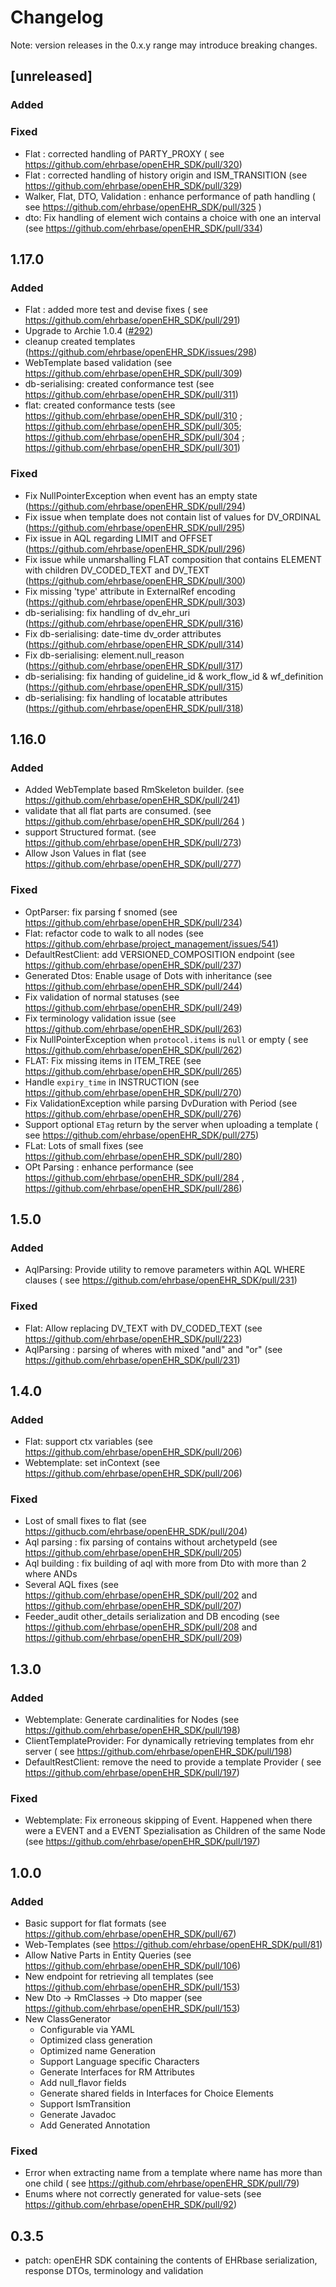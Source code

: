 # Changelog

Note: version releases in the 0.x.y range may introduce breaking changes.

## [unreleased]

### Added

### Fixed

- Flat : corrected handling of PARTY_PROXY ( see https://github.com/ehrbase/openEHR_SDK/pull/320)
- Flat : corrected handling of history origin and ISM_TRANSITION (see https://github.com/ehrbase/openEHR_SDK/pull/329)
- Walker, Flat, DTO, Validation  : enhance performance of path handling (
  see https://github.com/ehrbase/openEHR_SDK/pull/325 )
- dto: Fix handling of element wich contains a choice with one an interval (see https://github.com/ehrbase/openEHR_SDK/pull/334)

## 1.17.0

### Added

- Flat : added more test and devise fixes ( see https://github.com/ehrbase/openEHR_SDK/pull/291)
- Upgrade to Archie 1.0.4 ([#292](https://github.com/ehrbase/openEHR_SDK/pull/292))
- cleanup created templates (https://github.com/ehrbase/openEHR_SDK/issues/298)
- WebTemplate based validation (see https://github.com/ehrbase/openEHR_SDK/pull/309)
- db-serialising: created conformance test (see https://github.com/ehrbase/openEHR_SDK/pull/311)
- flat: created conformance tests (see https://github.com/ehrbase/openEHR_SDK/pull/310
  ; https://github.com/ehrbase/openEHR_SDK/pull/305; https://github.com/ehrbase/openEHR_SDK/pull/304
  ; https://github.com/ehrbase/openEHR_SDK/pull/301)

### Fixed

- Fix NullPointerException when event has an empty state (https://github.com/ehrbase/openEHR_SDK/pull/294)
- Fix issue when template does not contain list of values for
  DV_ORDINAL (https://github.com/ehrbase/openEHR_SDK/pull/295)
- Fix issue in AQL regarding LIMIT and OFFSET (https://github.com/ehrbase/openEHR_SDK/pull/296)
- Fix issue while unmarshalling FLAT composition that contains ELEMENT with children DV_CODED_TEXT and
  DV_TEXT (https://github.com/ehrbase/openEHR_SDK/pull/300)
- Fix missing 'type' attribute in ExternalRef encoding (https://github.com/ehrbase/openEHR_SDK/pull/303)
- db-serialising: fix handling of dv_ehr_uri  (https://github.com/ehrbase/openEHR_SDK/pull/316)
- Fix db-serialising: date-time dv_order attributes (https://github.com/ehrbase/openEHR_SDK/pull/314)
- Fix db-serialising: element.null_reason (https://github.com/ehrbase/openEHR_SDK/pull/317)
- db-serialising: fix handing of guideline_id & work_flow_id &
  wf_definition (https://github.com/ehrbase/openEHR_SDK/pull/315)
- db-serialising: fix handling of locatable attributes  (https://github.com/ehrbase/openEHR_SDK/pull/318)


## 1.16.0

### Added

- Added WebTemplate based RmSkeleton builder. (see https://github.com/ehrbase/openEHR_SDK/pull/241)
- validate that all flat parts are consumed. (see https://github.com/ehrbase/openEHR_SDK/pull/264 )
- support Structured format. (see https://github.com/ehrbase/openEHR_SDK/pull/273)
- Allow Json Values in flat (see https://github.com/ehrbase/openEHR_SDK/pull/277)

### Fixed

- OptParser: fix parsing f snomed (see https://github.com/ehrbase/openEHR_SDK/pull/234)
- Flat: refactor code to walk to all nodes (see https://github.com/ehrbase/project_management/issues/541)
- DefaultRestClient: add VERSIONED_COMPOSITION endpoint (see https://github.com/ehrbase/openEHR_SDK/pull/237)
- Generated Dtos: Enable usage of Dots with inheritance  (see https://github.com/ehrbase/openEHR_SDK/pull/244)
- Fix validation of normal statuses (see https://github.com/ehrbase/openEHR_SDK/pull/249)
- Fix terminology validation issue (see https://github.com/ehrbase/openEHR_SDK/pull/263)
- Fix NullPointerException when `protocol.items` is `null` or empty (
  see https://github.com/ehrbase/openEHR_SDK/pull/262)
- FLAT: Fix missing items in ITEM_TREE (see https://github.com/ehrbase/openEHR_SDK/pull/265)
- Handle `expiry_time` in INSTRUCTION (see https://github.com/ehrbase/openEHR_SDK/pull/270)
- Fix ValidationException while parsing DvDuration with Period (see https://github.com/ehrbase/openEHR_SDK/pull/276)
- Support optional `ETag` return by the server when uploading a template (
  see https://github.com/ehrbase/openEHR_SDK/pull/275)
- FLat: Lots of small fixes (see https://github.com/ehrbase/openEHR_SDK/pull/280)
- OPt Parsing : enhance performance (see https://github.com/ehrbase/openEHR_SDK/pull/284
  , https://github.com/ehrbase/openEHR_SDK/pull/286)

## 1.5.0

### Added

- AqlParsing: Provide utility to remove parameters within AQL WHERE clauses (
  see https://github.com/ehrbase/openEHR_SDK/pull/231)

### Fixed

- Flat: Allow replacing DV_TEXT with DV_CODED_TEXT (see https://github.com/ehrbase/openEHR_SDK/pull/223)
- AqlParsing : parsing of wheres with mixed "and" and "or" (see https://github.com/ehrbase/openEHR_SDK/pull/231)

## 1.4.0

### Added

- Flat: support ctx variables (see https://github.com/ehrbase/openEHR_SDK/pull/206)
- Webtemplate: set inContext (see https://github.com/ehrbase/openEHR_SDK/pull/206)

### Fixed

- Lost of small fixes to flat (see https://githucb.com/ehrbase/openEHR_SDK/pull/204)
- Aql parsing : fix parsing of contains without archetypeId (see https://github.com/ehrbase/openEHR_SDK/pull/205)
- Aql building : fix building of aql with more from Dto with more than 2 where ANDs
- Several AQL fixes (see https://github.com/ehrbase/openEHR_SDK/pull/202
  and https://github.com/ehrbase/openEHR_SDK/pull/207)
- Feeder_audit other_details serialization and DB encoding (see https://github.com/ehrbase/openEHR_SDK/pull/208
  and https://github.com/ehrbase/openEHR_SDK/pull/209)

## 1.3.0

### Added

- Webtemplate: Generate cardinalities for Nodes (see https://github.com/ehrbase/openEHR_SDK/pull/198)
- ClientTemplateProvider: For dynamically retrieving templates from ehr server (
  see https://github.com/ehrbase/openEHR_SDK/pull/198)
- DefaultRestClient: remove the need to provide a template Provider (
  see https://github.com/ehrbase/openEHR_SDK/pull/197)

### Fixed

- Webtemplate: Fix erroneous skipping of Event. Happened when there were a EVENT and a EVENT Spezialisation as Children
  of the same Node (see https://github.com/ehrbase/openEHR_SDK/pull/197)

## 1.0.0

### Added

- Basic support for flat formats (see https://github.com/ehrbase/openEHR_SDK/pull/67)
- Web-Templates (see https://github.com/ehrbase/openEHR_SDK/pull/81)
- Allow Native Parts in Entity Queries  (see https://github.com/ehrbase/openEHR_SDK/pull/106)
- New endpoint for retrieving all templates (see https://github.com/ehrbase/openEHR_SDK/pull/153)
- New Dto -> RmClasses -> Dto mapper (see https://github.com/ehrbase/openEHR_SDK/pull/153)
- New ClassGenerator
  - Configurable via YAML
  - Optimized class generation
  - Optimized name Generation
  - Support Language specific Characters
  - Generate Interfaces for RM Attributes
  - Add null_flavor fields
  - Generate shared fields in Interfaces for Choice Elements
  - Support IsmTransition
  - Generate Javadoc
  - Add Generated Annotation

### Fixed

- Error when extracting name from a template where name has more than one child (
  see https://github.com/ehrbase/openEHR_SDK/pull/79)
- Enums where not correctly generated for value-sets (see https://github.com/ehrbase/openEHR_SDK/pull/92)

## 0.3.5

- patch: openEHR SDK containing the contents of EHRbase serialization, response DTOs, terminology and validation


